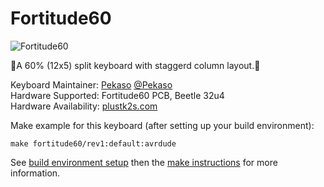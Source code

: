 # Fortitude60

![Fortitude60](https://i.imgur.com/Tbznwgg.jpg)

👊A 60% (12x5) split keyboard with staggerd column layout.👊

Keyboard Maintainer: [Pekaso](https://github.com/Pekaso) [@Pekaso](https://twitter.com/Pekaso)  
Hardware Supported: Fortitude60 PCB, Beetle 32u4  
Hardware Availability: [plustk2s.com](http://plustk2s.com)

Make example for this keyboard (after setting up your build environment):

    make fortitude60/rev1:default:avrdude

See [build environment setup](https://docs.qmk.fm/#/getting_started_build_tools) then the [make instructions](https://docs.qmk.fm/#/getting_started_make_guide) for more information.
